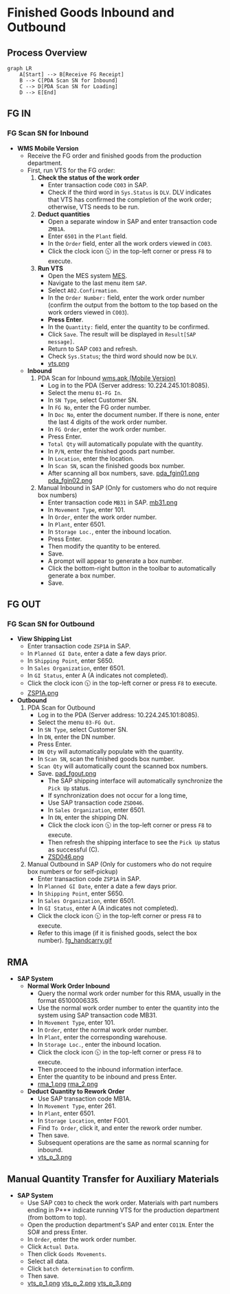 # Finished Goods Inbound and Outbound
## Process Overview
```mermaid
graph LR
    A[Start] --> B[Receive FG Receipt]
    B --> C[PDA Scan SN for Inbound]
    C --> D[PDA Scan SN for Loading]
    D --> E[End]
```
## FG IN
### FG Scan SN for Inbound
* **WMS Mobile Version**
    - Receive the FG order and finished goods from the production department.
    - First, run VTS for the FG order:
        1. **Check the status of the work order**
            - Enter transaction code `CO03` in SAP.
            - Check if the third word in `Sys.Status` is `DLV`. DLV indicates that VTS has confirmed the completion of the work order; otherwise, VTS needs to be run.
        2. **Deduct quantities**
            - Open a separate window in SAP and enter transaction code `ZMB1A`.
            - Enter `6501` in the `Plant` field.
            - In the `Order` field, enter all the work orders viewed in `CO03`.
            - Click the clock icon 🕥 in the top-left corner or press `F8` to execute.
        3. **Run VTS**
            - Open the MES system [MES](http://10.224.245.101:8080/Index.aspx#).
            - Navigate to the last menu item `SAP`.
            - Select `A02.Confirmation`.
            - In the `Order Number:` field, enter the work order number (confirm the output from the bottom to the top based on the work orders viewed in `CO03`).
            - **Press Enter**.
            - In the `Quantity:` field, enter the quantity to be confirmed.
            - Click `Save`. The result will be displayed in `Result[SAP message]`.
            - Return to SAP `CO03` and refresh.
            - Check `Sys.Status`; the third word should now be `DLV`.
            - [vts.png](https://github.com/dlelyw/VTX_6501/blob/main/files/png/vts.png)
    - **Inbound**
        1. PDA Scan for Inbound  [wms.apk (Mobile Version)](https://github.com/dlelyw/VTX_6501/blob/main/files/apps/wms_release_1.3.7.apk)
            - Log in to the PDA (Server address: 10.224.245.101:8085).
            - Select the menu `01-FG In`.
            - In `SN Type`, select Customer SN.
            - In `FG No`, enter the FG order number.
            - In `Doc No`, enter the document number. If there is none, enter the last 4 digits of the work order number.
            - In `FG Order`, enter the work order number.
            - Press Enter.
            - `Total Qty` will automatically populate with the quantity.
            - In `P/N`, enter the finished goods part number.
            - In `Location`, enter the location.
            - In `Scan SN`, scan the finished goods box number.
            - After scanning all box numbers, save. [pda_fgin01.png](https://github.com/dlelyw/VTX_6501/blob/main/files/png/pda_fgin01.png) [pda_fgin02.png](https://github.com/dlelyw/VTX_6501/blob/main/files/png/pda_fgin02.png)
        2. Manual Inbound in SAP (Only for customers who do not require box numbers)
            - Enter transaction code `MB31` in SAP. [mb31.png](https://github.com/dlelyw/VTX_6501/blob/main/files/png/mb31.png)
            - In `Movement Type`, enter 101.
            - In `Order`, enter the work order number.
            - In `Plant`, enter 6501.
            - In `Storage Loc.`, enter the inbound location.
            - Press Enter.
            - Then modify the quantity to be entered.
            - Save.
            - A prompt will appear to generate a box number.
            - Click the bottom-right button in the toolbar to automatically generate a box number.
            - Save.

## FG OUT
### FG Scan SN for Outbound
* **View Shipping List**
    - Enter transaction code `ZSP1A` in SAP.
    - In `Planned GI Date`, enter a date a few days prior.
    - In `Shipping Point`, enter S650.
    - In `Sales Organization`, enter 6501.
    - In `GI Status`, enter A (A indicates not completed).
    - Click the clock icon 🕥 in the top-left corner or press `F8` to execute.
    - [ZSP1A.png](https://github.com/dlelyw/VTX_6501/blob/main/files/png/ZSP1A.png)
* **Outbound**
    1. PDA Scan for Outbound
        - Log in to the PDA (Server address: 10.224.245.101:8085).
        - Select the menu `03-FG Out`.
        - In `SN Type`, select Customer SN.
        - In `DN`, enter the DN number.
        - Press Enter.
        - `DN Qty` will automatically populate with the quantity.
        - In `Scan SN`, scan the finished goods box number.
        - `Scan Qty` will automatically count the scanned box numbers.
        - Save. [pad_fgout.png](https://github.com/dlelyw/VTX_6501/blob/main/files/png/pad_fgout.png)
            - The SAP shipping interface will automatically synchronize the `Pick Up` status.
            - If synchronization does not occur for a long time,
            - Use SAP transaction code `ZSD046`.
            - In `Sales Organization`, enter 6501.
            - In `DN`, enter the shipping DN.
            - Click the clock icon 🕥 in the top-left corner or press `F8` to execute.
            - Then refresh the shipping interface to see the `Pick Up` status as successful (C).
            - [ZSD046.png](https://github.com/dlelyw/VTX_6501/blob/main/files/png/ZSD046.png)
    2. Manual Outbound in SAP (Only for customers who do not require box numbers or for self-pickup)
        - Enter transaction code `ZSP1A` in SAP.
        - In `Planned GI Date`, enter a date a few days prior.
        - In `Shipping Point`, enter S650.
        - In `Sales Organization`, enter 6501.
        - In `GI Status`, enter A (A indicates not completed).
        - Click the clock icon 🕥 in the top-left corner or press `F8` to execute.
        - Refer to this image (if it is finished goods, select the box number). [fg_handcarry.gif](https://github.com/dlelyw/VTX_6501/blob/main/files/gif/fg_handcarry.gif)

## RMA
* **SAP System**
    - **Normal Work Order Inbound**
        - Query the normal work order number for this RMA, usually in the format 65100006335.
        - Use the normal work order number to enter the quantity into the system using SAP transaction code MB31.
        - In `Movement Type`, enter 101.
        - In `Order`, enter the normal work order number.
        - In `Plant`, enter the corresponding warehouse.
        - In `Storage Loc.`, enter the inbound location.
        - Click the clock icon 🕥 in the top-left corner or press `F8` to execute.
        - Then proceed to the inbound information interface.
        - Enter the quantity to be inbound and press Enter.
        - [rma_1.png](https://github.com/dlelyw/VTX_6501/blob/main/files/png/rma_1.png) [rma_2.png](https://github.com/dlelyw/VTX_6501/blob/main/files/png/rma_2.png)
    - **Deduct Quantity to Rework Order**
        - Use SAP transaction code MB1A.
        - In `Movement Type`, enter 261.
        - In `Plant`, enter 6501.
        - In `Storage Location`, enter FG01.
        - Find `To Order`, click it, and enter the rework order number.
        - Then save.
        - Subsequent operations are the same as normal scanning for inbound.
        - [vts_p_3.png](https://github.com/dlelyw/VTX_6501/blob/main/files/png/vts_p_3.png)

## Manual Quantity Transfer for Auxiliary Materials
* **SAP System**
    - Use SAP `CO03` to check the work order. Materials with part numbers ending in P*** indicate running VTS for the production department (from bottom to top).
    - Open the production department's SAP and enter `CO11N`. Enter the SO# and press Enter.
    - In `Order`, enter the work order number.
    - Click `Actual Data`.
    - Then click `Goods Movements`.
    - Select all data.
    - Click `batch determination` to confirm.
    - Then save.
    - [vts_p_1.png](https://github.com/dlelyw/VTX_6501/blob/main/files/png/vts_p_1.png) [vts_p_2.png](https://github.com/dlelyw/VTX_6501/blob/main/files/png/vts_p_2.png) [vts_p_3.png](https://github.com/dlelyw/VTX_6501/blob/main/files/png/vts_p_3.png)